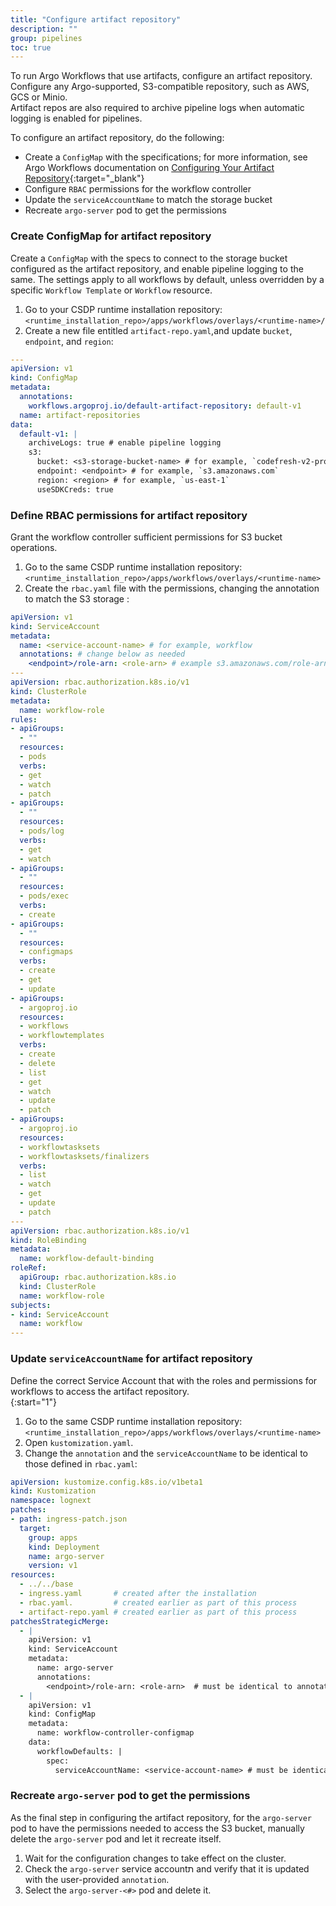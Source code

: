 ```yaml
---
title: "Configure artifact repository"
description: ""
group: pipelines
toc: true
---
```


To run Argo Workflows that use artifacts, configure an artifact repository. Configure any Argo-supported, S3-compatible repository, such as AWS, GCS or Minio.    
Artifact repos are also required to archive pipeline logs when automatic logging is enabled for pipelines.  

To configure an artifact repository, do the following:  

* Create a `ConfigMap` with the specifications; for more information, see Argo Workflows documentation on [Configuring Your Artifact Repository](https://argoproj.github.io/argo-workflows/configure-artifact-repository/){:target="\_blank"}
* Configure `RBAC` permissions for the workflow controller
* Update the `serviceAccountName` to match the storage bucket 
* Recreate `argo-server` pod to get the permissions 

### Create ConfigMap for artifact repository 
Create a `ConfigMap` with the specs to connect to the storage bucket configured as the artifact repository, and enable pipeline logging to the same. The settings apply to all workflows by default, unless overridden by a specific `Workflow Template` or `Workflow` resource.


1. Go to your CSDP runtime installation repository:  
   `<runtime_installation_repo>/apps/workflows/overlays/<runtime-name>/`  
1. Create a new file entitled `artifact-repo.yaml`,and update `bucket`, `endpoint`, and `region`:  
```yaml
---
apiVersion: v1
kind: ConfigMap
metadata:
  annotations:
    workflows.argoproj.io/default-artifact-repository: default-v1
  name: artifact-repositories
data:
  default-v1: |
    archiveLogs: true # enable pipeline logging
    s3:
      bucket: <s3-storage-bucket-name> # for example, `codefresh-v2-production-artifacts`
      endpoint: <endpoint> # for example, `s3.amazonaws.com`
      region: <region> # for example, `us-east-1`
      useSDKCreds: true
```

### Define RBAC permissions for artifact repository
Grant the workflow controller sufficient permissions for S3 bucket operations.

1. Go to the same CSDP runtime installation repository:  
  `<runtime_installation_repo>/apps/workflows/overlays/<runtime-name>`  
1. Create the `rbac.yaml` file with the permissions, changing the annotation to match the S3 storage :  
```yaml 
apiVersion: v1
kind: ServiceAccount
metadata:
  name: <service-account-name> # for example, workflow
  annotations: # change below as needed 
    <endpoint>/role-arn: <role-arn> # example s3.amazonaws.com/role-arn = arn:aws:iam::559963890471:role/argo-workflows-s3-artifact-repo
---
apiVersion: rbac.authorization.k8s.io/v1
kind: ClusterRole
metadata:
  name: workflow-role
rules:
- apiGroups:
  - ""
  resources:
  - pods
  verbs:
  - get
  - watch
  - patch
- apiGroups:
  - ""
  resources:
  - pods/log
  verbs:
  - get
  - watch
- apiGroups:
  - ""
  resources:
  - pods/exec
  verbs:
  - create
- apiGroups:
  - ""
  resources:
  - configmaps
  verbs:
  - create
  - get
  - update
- apiGroups:
  - argoproj.io
  resources:
  - workflows
  - workflowtemplates
  verbs:
  - create
  - delete
  - list
  - get
  - watch
  - update
  - patch
- apiGroups:
  - argoproj.io
  resources:
  - workflowtasksets
  - workflowtasksets/finalizers
  verbs:
  - list
  - watch
  - get
  - update
  - patch
---
apiVersion: rbac.authorization.k8s.io/v1
kind: RoleBinding
metadata:
  name: workflow-default-binding
roleRef:
  apiGroup: rbac.authorization.k8s.io
  kind: ClusterRole
  name: workflow-role
subjects:
- kind: ServiceAccount
  name: workflow
---
```
  

### Update `serviceAccountName` for artifact repository
Define the correct Service Account that with the roles and permissions for workflows to access the artifact repository.  
{:start="1"}
1. Go to the same CSDP runtime installation repository:  
  `<runtime_installation_repo>/apps/workflows/overlays/<runtime-name>`  
1. Open `kustomization.yaml`.
1. Change the `annotation` and the `serviceAccountName` to be identical to those defined in `rbac.yaml`:
```yaml
apiVersion: kustomize.config.k8s.io/v1beta1
kind: Kustomization
namespace: lognext
patches:
- path: ingress-patch.json
  target:
    group: apps
    kind: Deployment
    name: argo-server
    version: v1
resources:
  - ../../base
  - ingress.yaml       # created after the installation
  - rbac.yaml.         # created earlier as part of this process
  - artifact-repo.yaml # created earlier as part of this process
patchesStrategicMerge:
  - |
    apiVersion: v1
    kind: ServiceAccount
    metadata:
      name: argo-server
      annotations:
        <endpoint>/role-arn: <role-arn>  # must be identical to annotation of the service account in rbac.yaml file
  - |
    apiVersion: v1
    kind: ConfigMap
    metadata:
      name: workflow-controller-configmap
    data:
      workflowDefaults: |
        spec:
          serviceAccountName: <service-account-name> # must be identical to the service account name in rbac.yaml       
```

### Recreate `argo-server` pod to get the permissions
As the final step in configuring the artifact repository, for the `argo-server` pod to have the permissions needed to access the S3 bucket, manually delete the `argo-server` pod and let it recreate itself.

1. Wait for the configuration changes to take effect on the cluster.
1. Check the `argo-server` service accountת and verify that it is updated with the user-provided `annotation`. 
1. Select the `argo-server-<#>` pod and delete it.